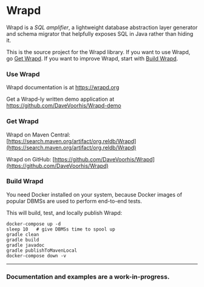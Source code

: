 Wrapd
=====

Wrapd is a *SQL amplifier*, a lightweight database abstraction layer generator and schema migrator that helpfully exposes
SQL in Java rather than hiding it.

This is the source project for the Wrapd library. If you want to use Wrapd, go [Get Wrapd](#get-wrapd). If you want to improve Wrapd, start with [Build Wrapd](#build-wrapd).

### Use Wrapd ###

Wrapd documentation is at https://wrapd.org

Get a Wrapd-ly written demo application at https://github.com/DaveVoorhis/Wrapd-demo

### Get Wrapd ###

Wrapd on Maven Central: [https://search.maven.org/artifact/org.reldb/Wrapd](https://search.maven.org/artifact/org.reldb/Wrapd)

Wrapd on GitHub: [https://github.com/DaveVoorhis/Wrapd](https://github.com/DaveVoorhis/Wrapd)

### Build Wrapd ###

You need Docker installed on your system, because Docker images of popular DBMSs are used to perform end-to-end tests.

This will build, test, and locally publish Wrapd:

```
docker-compose up -d
sleep 10   # give DBMSs time to spool up
gradle clean
gradle build
gradle javadoc
gradle publishToMavenLocal
docker-compose down -v
```

____
### Documentation and examples are a work-in-progress. ###
